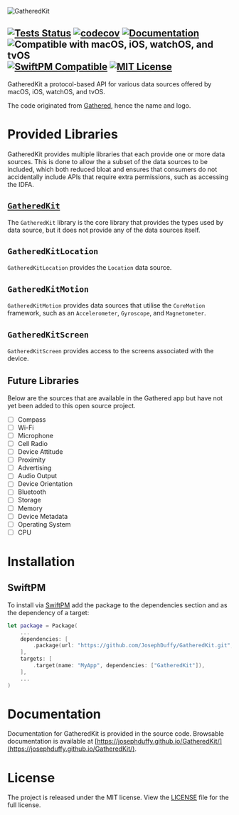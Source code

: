 ![GatheredKit](https://josephduffy.github.io/GatheredKit/img/banner.png)

[![Tests Status](https://github.com/JosephDuffy/GatheredKit/workflows/Tests/badge.svg)](https://launch-editor.github.com/actions?workflowID=Tests&event=push&nwo=JosephDuffy%2FGatheredKit)
[![codecov](https://codecov.io/gh/JosephDuffy/GatheredKit/branch/master/graph/badge.svg)](https://codecov.io/gh/JosephDuffy/GatheredKit)
[![Documentation](https://josephduffy.github.io/GatheredKit/badge.svg)](https://josephduffy.github.io/GatheredKit/)
![Compatible with macOS, iOS, watchOS, and tvOS](https://img.shields.io/badge/platforms-macOS%20%7C%20iOS%20%7C%20watchOS%20%7C%20tvOS%20-4BC51D.svg)
[![SwiftPM Compatible](https://img.shields.io/badge/SwiftPM-compatible-4BC51D.svg?style=flat)](https://github.com/apple/swift-package-manager)
[![MIT License](https://img.shields.io/badge/License-MIT-4BC51D.svg?style=flat)](./LICENSE)
--

GatheredKit a protocol-based API for various data sources offered by macOS, iOS, watchOS, and tvOS.

The code originated from [Gathered](https://geo.itunes.apple.com/app/gathered/id929726748?mt=8), hence the name and logo.

# Provided Libraries

GatheredKit provides multiple libraries that each provide one or more data sources. This is done to allow the a subset of the data sources to be included, which both reduced bloat and ensures that consumers do not accidentally include APIs that require extra permissions, such as accessing the IDFA.

## [`GatheredKit`](./Sources/GatheredKit/README.md)

The `GatheredKit` library is the core library that provides the types used by data source, but it does not provide any of the data sources itself.

## `GatheredKitLocation`

`GatheredKitLocation` provides the `Location` data source.

## `GatheredKitMotion`

`GatheredKitMotion` provides data sources that utilise the `CoreMotion` framework, such as an `Accelerometer`, `Gyroscope`, and `Magnetometer`.

## `GatheredKitScreen`

`GatheredKitScreen` provides access to the screens associated with the device.

## Future Libraries

Below are the sources that are available in the Gathered app but have not yet been added to this open source project.

- [ ] Compass
- [ ] Wi-Fi
- [ ] Microphone
- [ ] Cell Radio
- [ ] Device Attitude
- [ ] Proximity
- [ ] Advertising
- [ ] Audio Output
- [ ] Device Orientation
- [ ] Bluetooth
- [ ] Storage
- [ ] Memory
- [ ] Device Metadata
- [ ] Operating System
- [ ] CPU

# Installation

## SwiftPM

To install via [SwiftPM](https://github.com/apple/swift-package-manager) add the package to the dependencies section and as the dependency of a target:

```swift
let package = Package(
    ...
    dependencies: [
        .package(url: "https://github.com/JosephDuffy/GatheredKit.git", from: "0.1.0"),
    ],
    targets: [
        .target(name: "MyApp", dependencies: ["GatheredKit"]),
    ],
    ...
)
```

# Documentation

Documentation for GatheredKit is provided in the source code. Browsable documentation is available at [https://josephduffy.github.io/GatheredKit/](https://josephduffy.github.io/GatheredKit/).

# License

The project is released under the MIT license. View the [LICENSE](./LICENSE) file for the full license.
